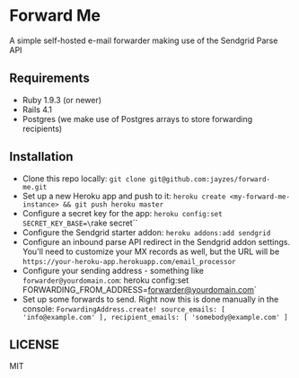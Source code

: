 # Forward Me

A simple self-hosted e-mail forwarder making use of the Sendgrid Parse API

## Requirements
- Ruby 1.9.3 (or newer)
- Rails 4.1
- Postgres (we make use of Postgres arrays to store forwarding
recipients)

## Installation
- Clone this repo locally: `git clone git@github.com:jayzes/forward-me.git`
- Set up a new Heroku app and push to it: `heroku create <my-forward-me-instance> && git push heroku master`
- Configure a secret key for the app: `heroku config:set SECRET_KEY_BASE=\`rake secret\``
- Configure the Sendgrid starter addon: `heroku addons:add sendgrid`
- Configure an inbound parse API redirect in the Sendgrid addon settings. You'll
  need to customize your MX records as well, but the URL will be
  `https://your-heroku-app.herokuapp.com/email_processor`
- Configure your sending address - something like `forwarder@yourdomain.com`: heroku config:set FORWARDING_FROM_ADDRESS=forwarder@yourdomain.com`
- Set up some forwards to send. Right now this is done manually in the console: `ForwardingAddress.create! source_emails: [ 'info@example.com' ], recipient_emails: [ 'somebody@example.com' ]`

## LICENSE
MIT
